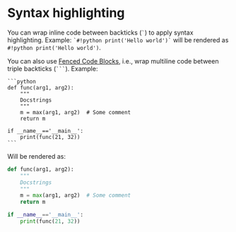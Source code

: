 # Syntax highlighting

You can wrap inline code between backticks (`` ` ``) to apply syntax highlighting. Example: `` `#!python print('Hello world')` `` will be rendered as `#!python print('Hello world')`.

You can also use [Fenced Code Blocks](https://python-markdown.github.io/extensions/fenced_code_blocks/), i.e., wrap multiline code between triple backticks (`` ``` ``). Example:

    ```python
    def func(arg1, arg2):
        """
        Docstrings
        """
        m = max(arg1, arg2)  # Some comment
        return m

    if __name__=='__main__':
        print(func(21, 32))
    ```

Will be rendered as:

```python
def func(arg1, arg2):
    """
    Docstrings
    """
    m = max(arg1, arg2)  # Some comment
    return m

if __name__=='__main__':
    print(func(21, 32))
```
